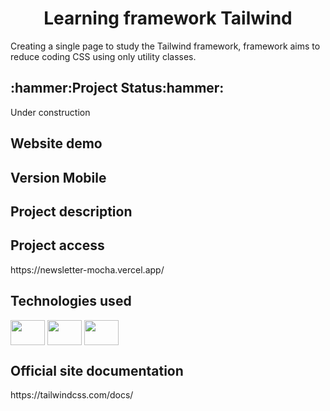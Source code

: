
<h1 align="center">Learning framework Tailwind</h1>
<p>Creating a single page to study the Tailwind framework, framework aims to reduce coding CSS using only utility classes.</p>

<!--
# Índice 

* [Título e Imagem de capa](#single)
* [Badges](#badges)
* [Índice](#índice)
* [Descrição do Projeto](#descricao-projeto)
* [Status do Projeto](#status-do-projeto)
* [Funcionalidades e Demonstração da Aplicação](#demonstracao)
* [Acesso ao Projeto](#acesso-ao-projeto)
* [Tecnologias utilizadas](#tecnologias-utilizadas)
* [Pessoas Contribuidoras](#pessoas-contribuidoras)
* [Pessoas Desenvolvedoras do Projeto](#pessoas-desenvolvedoras)
* [Licença](#licença)
* [Conclusão](#conclusão) !-->

<h2 id="status-do-projeto">:hammer:Project Status:hammer:</h2>
<p>Under construction</p>
  
  
<h2 id="demonstracao">Website demo</h2>

<h2 id="versaomobile">Version Mobile</h2>


<h2 id="descricao-projeto">Project description</h2>
<p> </p>

<h2 id="acesso-ao-projeto">Project access</h2>
<p>https://newsletter-mocha.vercel.app/</p>

<h2>Technologies used</h2>
<p>
    <img align="center" src="https://cdn.jsdelivr.net/gh/devicons/devicon/icons/html5/html5-plain-wordmark.svg" height="40" width="55" />
    <img align="center" src="https://cdn.jsdelivr.net/gh/devicons/devicon/icons/tailwindcss/tailwindcss-plain.svg"  height="40" width="55" />      
    <img align="center" src="https://cdn.jsdelivr.net/gh/devicons/devicon/icons/visualstudio/visualstudio-plain.svg" height="40" width="55"/> 
</p>

<h2>Official site documentation</h2>
<p>https://tailwindcss.com/docs/</p>
